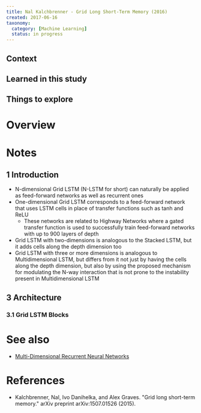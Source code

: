 ```yaml
---
title: Nal Kalchbrenner - Grid Long Short-Term Memory (2016)
created: 2017-06-16
taxonomy:
  category: [Machine Learning]
  status: in progress
---
```


## Context

## Learned in this study

## Things to explore

# Overview

# Notes
## 1 Introduction
* N-dimensional Grid LSTM (N-LSTM for short) can naturally be applied as feed-forward networks as well as recurrent ones
* One-dimensional Grid LSTM corresponds to a feed-forward network that uses LSTM cells in place of transfer functions such as tanh and ReLU
	* These networks are related to Highway Networks where a gated transfer function is used to successfully train feed-forward networks with up to 900 layers of depth
* Grid LSTM with two-dimensions is analogous to the Stacked LSTM, but it adds cells along the depth dimension too
* Grid LSTM with three or more dimensions is analogous to Multidimensional LSTM, but differs from it not just by having the cells along the depth dimension, but also by using the proposed mechanism for modulating the N-way interaction that is not prone to the instability present in Multidimensional LSTM

## 3 Architecture
### 3.1 Grid LSTM Blocks

# See also
* [Multi-Dimensional Recurrent Neural Networks](../alex-graves-multi-dimensional-recurrent-neural-networks)

# References
* Kalchbrenner, Nal, Ivo Danihelka, and Alex Graves. "Grid long short-term memory." arXiv preprint arXiv:1507.01526 (2015).